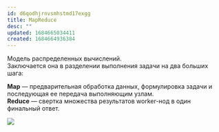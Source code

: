 ```yaml
---
id: d6qodhjrnvsmhstmd17exgg
title: MapReduce
desc: ""
updated: 1684665034411
created: 1684664936384
---
```


Модель распределенных вычислений.  
Заключается она в разделении выполнения задачи на два больших шага:

**Map** — предварительная обработка данных, формулировка задачи и последующая ее передача выполняющим узлам.  
**Reduce** — свертка множества результатов worker-нод в один финальный ответ.

![](assets/images/map-reduce-schema.png)
